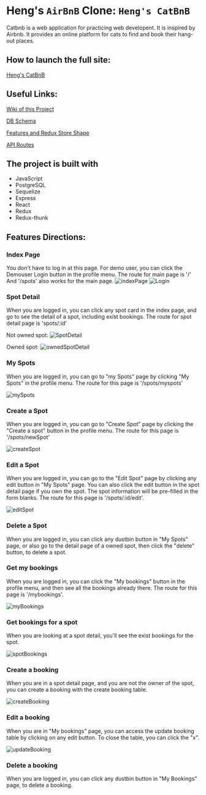 # Heng's `AirBnB` Clone: `Heng's CatBnB`

Catbnb is a web application for practicing web developent. It is inspired by Airbnb. It provides an online platform for cats to find and book their hang-out places.

## How to launch the full site:
[Heng's CatBnB](https://heng-catbnb.herokuapp.com/)

## Useful Links:
[Wiki of this Project](https://github.com/zerotume/full-clone-hengAirBnB/wiki)

[DB Schema](https://github.com/zerotume/full-clone-hengAirBnB/wiki/db)

[Features and Redux Store Shape](https://github.com/zerotume/full-clone-hengAirBnB/wiki/Features)

[API Routes](https://github.com/zerotume/full-clone-hengAirBnB/tree/master/backend#readme)

## The project is built with
* JavaScript
* PostgreSQL
* Sequelize
* Express
* React
* Redux
* Redux-thunk

## Features Directions:

### Index Page

You don't have to log in at this page.
For demo user, you can click the Demouser Login button in the profile menu.
The route for main page is '/'
And '/spots' also works for the main page.
![indexPage](./feature_screenshots/mainpage.JPG)
![Login](./feature_screenshots/login.JPG)

### Spot Detail

When you are logged in, you can click any spot card in the index page, and go to see the detail of a spot, including exist bookings.
The route for spot detail page is 'spots/:id'

Not owned spot:
![SpotDetail](./feature_screenshots/spotDetail.JPG)

Owned spot:
![ownedSpotDetail](./feature_screenshots//ownedSpotDetail.JPG)


### My Spots

When you are logged in, you can go to "my Spots" page by clicking
"My Spots" in the profile menu.
The route for this page is '/spots/myspots'

![mySpots](./feature_screenshots/myspots.JPG)


### Create a Spot

When you are logged in, you can go to "Create Spot" page by clicking the "Create a spot" button in the profile menu.
The route for this page is '/spots/newSpot'

![createSpot](./feature_screenshots/createSpot.JPG)




### Edit a Spot
When you are logged in, you can go to the "Edit Spot" page by clicking any edit button in "My Spots" page. You can also click the edit button in the spot detail page if you own the spot.
The spot information will be pre-filled in the form blanks.
The route for this page is '/spots/:id/edit'.

![editSpot](./feature_screenshots/editSpot.JPG)

### Delete a Spot
When you are logged in, you can click any dustbin button in "My Spots" page, or also go to the detail page of a owned spot, then click the "delete" button, to delete a spot.


### Get my bookings
When you are logged in, you can click the "My bookings" button in the profile menu, and then see all the bookings already there.
The route for this page is '/mybookings'.

![myBookings](./feature_screenshots/myBookings.JPG)

### Get bookings for a spot
When you are looking at a spot detail, you'll see the exist bookings for the spot.

![spotBookings](./feature_screenshots/spotBookings.JPG)

### Create a booking
When you are in a spot detail page, and you are not the owner of the spot, you can create a booking with the create booking table.

![createBooking](./feature_screenshots/createBooking.JPG)

### Edit a booking
When you are in "My bookings" page, you can access the update booking table by clicking on any edit button. To close the table, you can click the "x".

![updateBooking](./feature_screenshots/updateBookings.JPG)

### Delete a booking

When you are logged in, you can click any dustbin button in "My Bookings" page, to delete a booking.
